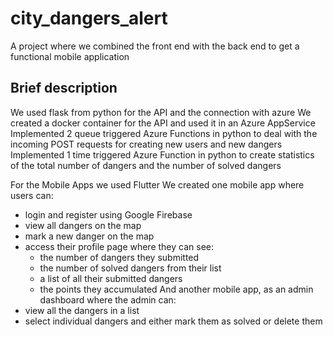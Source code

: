 # city_dangers_alert

A project where we combined the front end with the back end to get a functional mobile application

## Brief description

We used flask from python for the API and the connection with azure
We created a docker container for the API and used it in an Azure AppService
Implemented 2 queue triggered Azure Functions in python to deal with the incoming POST requests for creating new users and new dangers
Implemented 1 time triggered Azure Function in python to create statistics of the total number of dangers and the number of solved dangers

For the Mobile Apps we used Flutter
We created one mobile app where users can: 
- login and register using Google Firebase
- view all dangers on the map
- mark a new danger on the map
- access their profile page where they can see:
  - the number of dangers they submitted 
  - the number of solved dangers from their list
  - a list of all their submitted dangers
  - the points they accumulated
And another mobile app, as an admin dashboard where the admin can:
- view all the dangers in a list
- select individual dangers and either mark them as solved or delete them
